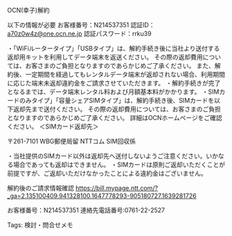 OCN(幸子)解約

以下の情報が必要
お客様番号：N214537351
認証ID：a70z0w4z@one.ocn.ne.jp
認証パスワード：rrku39

・「WiFiルータータイプ」「USBタイプ」は、解約手続き後に当社より送付する返却用キットを利用してデータ端末を返送ください。
その際の返却費用については、お客さまのご負担となりますのであらかじめご了承ください。
また、解約後、一定期間を経過してもレンタルデータ端末が返却されない場合、利用期間に応じた端末未返却違約金をご請求させていただきます。
・解約手続きが完了となるまでは、データ端末レンタル料および月額基本料がかかります。
・SIMカードのみタイプ」「容量シェアSIMタイプ」は、解約手続き後、SIMカードを以下返却先まで送付ください。
その際の返却費用については、お客さまのご負担となりますのであらかじめご了承ください。
詳細はOCNホームページをご確認ください。
＜SIMカード返却先＞

〒261-7101
WBG郵便局留 NTTコム SIM回収係

・当社提供のSIMカード以外は返却先へ送付しないようご注意ください。いかなる場合であっても返却はできません。
・SIMカードは原則ご返却いただくことが前提ですが、ご返却いただけなかったことによる違約金はございません。

解約後のご請求情報確認
https://bill.mypage.ntt.com/?_ga=2.135100409.941328100.1647778293-905180727.1639281726

お客様番号：N214537351
連絡先電話番号:0761-22-2527

Tags:
  検討・問合せメモ